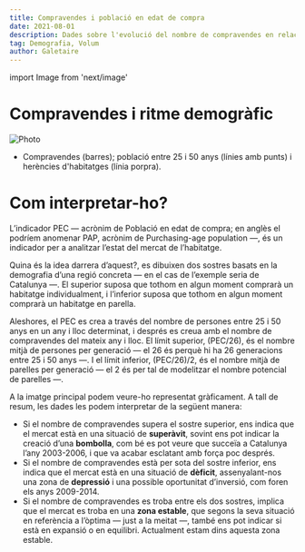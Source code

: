 ```yaml
---
title: Compravendes i població en edat de compra
date: 2021-08-01
description: Dades sobre l'evolució del nombre de compravendes en relació amb la població en edat de compra, que és aquella entre els 25 i 50 anys.
tag: Demografia, Volum
author: Galetaire
---
```


import Image from 'next/image'

# Compravendes i ritme demogràfic

<Image
  src="/images/demografia.png"
  alt="Photo"
  width={999}
  height={563}
  priority
  className="next-image"
/>

- Compravendes (barres); població entre 25 i 50 anys (línies amb punts) i herències d'habitatges (línia porpra).

# Com interpretar-ho?

L’indicador PEC — acrònim de Població en edat de compra; en anglès el podríem anomenar PAP, acrònim de Purchasing-age population —, és un indicador per a analitzar l’estat del mercat de l’habitatge.

Quina és la idea darrera d’aquest?, es dibuixen dos sostres basats en la demografia d’una regió concreta — en el cas de l’exemple seria de Catalunya —. El superior suposa que tothom en algun moment comprarà un habitatge individualment, i l’inferior suposa que tothom en algun moment comprarà un habitatge en parella.

Aleshores, el PEC es crea a través del nombre de persones entre 25 i 50 anys en un any i lloc determinat, i després es creua amb el nombre de compravendes del mateix any i lloc. El límit superior, (PEC/26), és el nombre mitjà de persones per generació — el 26 és perquè hi ha 26 generacions entre 25 i 50 anys —. I el límit inferior, (PEC/26)/2, és el nombre mitjà de parelles per generació — el 2 és per tal de modelitzar el nombre potencial de parelles —.

A la imatge principal podem veure-ho representat gràficament. A tall de resum, les dades les podem interpretar de la següent manera:

- Si el nombre de compravendes supera el sostre superior, ens indica que el mercat està en una situació de **superàvit**, sovint ens pot indicar la creació d’una **bombolla**, com bé es pot veure que succeïa a Catalunya l’any 2003-2006, i que va acabar esclatant amb força poc després.
- Si el nombre de compravendes està per sota del sostre inferior, ens indica que el mercat està en una situació de **dèficit**, assenyalant-nos una zona de **depressió** i una possible oportunitat d’inversió, com foren els anys 2009-2014.
- Si el nombre de compravendes es troba entre els dos sostres, implica que el mercat es troba en una **zona estable**, que segons la seva situació en referència a l’òptima — just a la meitat —, també ens pot indicar si està en expansió o en equilibri. Actualment estam dins aquesta zona estable.

